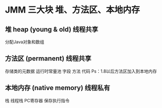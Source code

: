 # JMM 三大块 堆、方法区、本地内存

## 堆 heap (young & old) 线程共享
分配Java对象和数组

## 方法区 (permanent) 线程共享
存储类的元数据 运行时常量池 字段 方法 代码
Ps：1.8以后方法区加入到本地内存

## 本地内存 (native memory) 线程私有
栈 线程栈
PC寄存器 保存执行指令